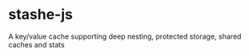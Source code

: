 stashe-js
=========

A key/value cache supporting deep nesting, protected storage, shared caches and stats
